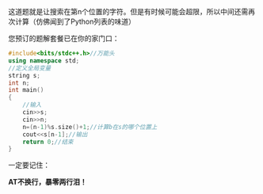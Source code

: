 这道题就是让搜索在第n个位置的字符。但是有时候可能会超限，所以中间还需再次计算（仿佛闻到了Python列表的味道）

您预订的题解套餐已在你的家门口：
```cpp
#include<bits/stdc++.h>//万能头 
using namespace std;
//定义全局变量 
string s;
int n;
int main()
{
	//输入 
    cin>>s;
    cin>>n; 
    n=(n-1)%s.size()+1;//计算b在s的哪个位置上
    cout<<s[n-1];//输出 
    return 0;//结束 
}
```

一定要记住：

**AT不换行，暴零两行泪！**